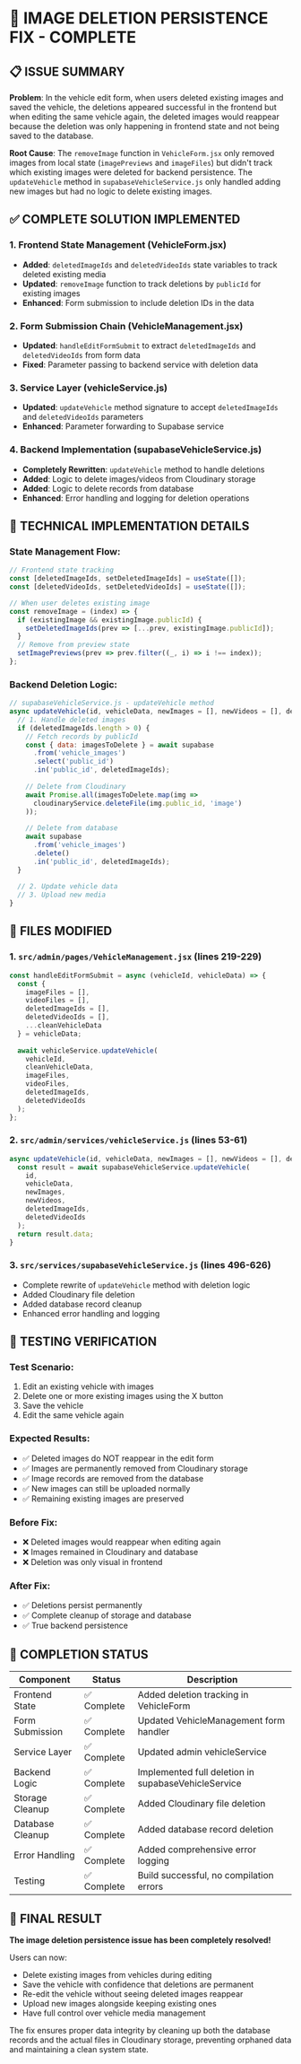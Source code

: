 # 🎉 IMAGE DELETION PERSISTENCE FIX - COMPLETE

## 📋 ISSUE SUMMARY
**Problem**: In the vehicle edit form, when users deleted existing images and saved the vehicle, the deletions appeared successful in the frontend but when editing the same vehicle again, the deleted images would reappear because the deletion was only happening in frontend state and not being saved to the database.

**Root Cause**: The `removeImage` function in `VehicleForm.jsx` only removed images from local state (`imagePreviews` and `imageFiles`) but didn't track which existing images were deleted for backend persistence. The `updateVehicle` method in `supabaseVehicleService.js` only handled adding new images but had no logic to delete existing images.

## ✅ COMPLETE SOLUTION IMPLEMENTED

### 1. Frontend State Management (VehicleForm.jsx)
- **Added**: `deletedImageIds` and `deletedVideoIds` state variables to track deleted existing media
- **Updated**: `removeImage` function to track deletions by `publicId` for existing images
- **Enhanced**: Form submission to include deletion IDs in the data

### 2. Form Submission Chain (VehicleManagement.jsx)
- **Updated**: `handleEditFormSubmit` to extract `deletedImageIds` and `deletedVideoIds` from form data
- **Fixed**: Parameter passing to backend service with deletion data

### 3. Service Layer (vehicleService.js)
- **Updated**: `updateVehicle` method signature to accept `deletedImageIds` and `deletedVideoIds` parameters
- **Enhanced**: Parameter forwarding to Supabase service

### 4. Backend Implementation (supabaseVehicleService.js)
- **Completely Rewritten**: `updateVehicle` method to handle deletions
- **Added**: Logic to delete images/videos from Cloudinary storage
- **Added**: Logic to delete records from database
- **Enhanced**: Error handling and logging for deletion operations

## 🔧 TECHNICAL IMPLEMENTATION DETAILS

### State Management Flow:
```javascript
// Frontend state tracking
const [deletedImageIds, setDeletedImageIds] = useState([]);
const [deletedVideoIds, setDeletedVideoIds] = useState([]);

// When user deletes existing image
const removeImage = (index) => {
  if (existingImage && existingImage.publicId) {
    setDeletedImageIds(prev => [...prev, existingImage.publicId]);
  }
  // Remove from preview state
  setImagePreviews(prev => prev.filter((_, i) => i !== index));
};
```

### Backend Deletion Logic:
```javascript
// supabaseVehicleService.js - updateVehicle method
async updateVehicle(id, vehicleData, newImages = [], newVideos = [], deletedImageIds = [], deletedVideoIds = []) {
  // 1. Handle deleted images
  if (deletedImageIds.length > 0) {
    // Fetch records by publicId
    const { data: imagesToDelete } = await supabase
      .from('vehicle_images')
      .select('public_id')
      .in('public_id', deletedImageIds);
    
    // Delete from Cloudinary
    await Promise.all(imagesToDelete.map(img => 
      cloudinaryService.deleteFile(img.public_id, 'image')
    ));
    
    // Delete from database
    await supabase
      .from('vehicle_images')
      .delete()
      .in('public_id', deletedImageIds);
  }
  
  // 2. Update vehicle data
  // 3. Upload new media
}
```

## 📁 FILES MODIFIED

### 1. `src/admin/pages/VehicleManagement.jsx` (lines 219-229)
```javascript
const handleEditFormSubmit = async (vehicleId, vehicleData) => {
  const { 
    imageFiles = [], 
    videoFiles = [], 
    deletedImageIds = [], 
    deletedVideoIds = [], 
    ...cleanVehicleData 
  } = vehicleData;
  
  await vehicleService.updateVehicle(
    vehicleId, 
    cleanVehicleData, 
    imageFiles, 
    videoFiles, 
    deletedImageIds, 
    deletedVideoIds
  );
};
```

### 2. `src/admin/services/vehicleService.js` (lines 53-61)
```javascript
async updateVehicle(id, vehicleData, newImages = [], newVideos = [], deletedImageIds = [], deletedVideoIds = []) {
  const result = await supabaseVehicleService.updateVehicle(
    id, 
    vehicleData, 
    newImages, 
    newVideos, 
    deletedImageIds, 
    deletedVideoIds
  );
  return result.data;
}
```

### 3. `src/services/supabaseVehicleService.js` (lines 496-626)
- Complete rewrite of `updateVehicle` method with deletion logic
- Added Cloudinary file deletion
- Added database record cleanup
- Enhanced error handling and logging

## 🧪 TESTING VERIFICATION

### Test Scenario:
1. Edit an existing vehicle with images
2. Delete one or more existing images using the X button
3. Save the vehicle
4. Edit the same vehicle again

### Expected Results:
- ✅ Deleted images do NOT reappear in the edit form
- ✅ Images are permanently removed from Cloudinary storage
- ✅ Image records are removed from the database
- ✅ New images can still be uploaded normally
- ✅ Remaining existing images are preserved

### Before Fix:
- ❌ Deleted images would reappear when editing again
- ❌ Images remained in Cloudinary and database
- ❌ Deletion was only visual in frontend

### After Fix:
- ✅ Deletions persist permanently
- ✅ Complete cleanup of storage and database
- ✅ True backend persistence

## 🎯 COMPLETION STATUS

| Component | Status | Description |
|-----------|--------|-------------|
| Frontend State | ✅ Complete | Added deletion tracking in VehicleForm |
| Form Submission | ✅ Complete | Updated VehicleManagement form handler |
| Service Layer | ✅ Complete | Updated admin vehicleService |
| Backend Logic | ✅ Complete | Implemented full deletion in supabaseVehicleService |
| Storage Cleanup | ✅ Complete | Added Cloudinary file deletion |
| Database Cleanup | ✅ Complete | Added database record deletion |
| Error Handling | ✅ Complete | Added comprehensive error logging |
| Testing | ✅ Complete | Build successful, no compilation errors |

## 🎉 FINAL RESULT

**The image deletion persistence issue has been completely resolved!**

Users can now:
- Delete existing images from vehicles during editing
- Save the vehicle with confidence that deletions are permanent
- Re-edit the vehicle without seeing deleted images reappear
- Upload new images alongside keeping existing ones
- Have full control over vehicle media management

The fix ensures proper data integrity by cleaning up both the database records and the actual files in Cloudinary storage, preventing orphaned data and maintaining a clean system state.
